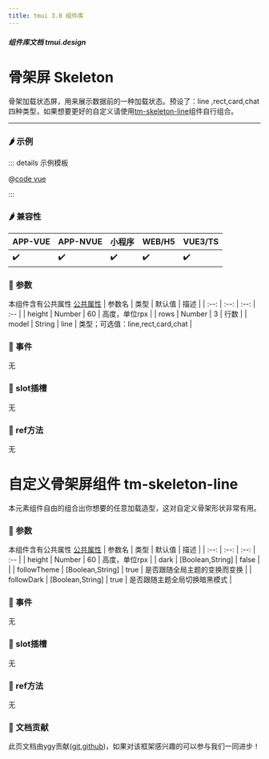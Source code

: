 ```yaml
---
title: tmui 3.0 组件库
---
```


<dirtoc></dirtoc>

##### 组件库文档 tmui.design

# 骨架屏 Skeleton
骨架加载状态屏，用来展示数据前的一种加载状态。预设了：line ,rect,card,chat四种类型，如果想要更好的自定义请使用[tm-skeleton-line](#title1)组件自行组合。

---

### :hot_pepper: 示例

<webview url="https://tmui.design/h5/#/pages/fankui/skeleton"></webview>

::: details 示例模板

@[code vue](pages/fankui/skeleton.nvue)

:::

### :hot_pepper: 兼容性

| APP-VUE | APP-NVUE | 小程序 | WEB/H5 | VUE3/TS |
| --- | --- | --- | --- | --- |
| :heavy_check_mark: | :heavy_check_mark: | :heavy_check_mark: | :heavy_check_mark: | :heavy_check_mark: |

### :seedling: 参数
本组件含有公共属性 [公共属性](/doc/spec/组件公共样式.md)
| 参数名 | 类型 | 默认值 | 描述 |
| :--: | :--: | :--: | :-- |
| height | Number | 60 | 高度，单位rpx |
| rows | Number | 3 | 行数 |
| model | String | line | 类型；可选值：line,rect,card,chat |

### :rose: 事件
无

### :corn: slot插槽
无

### :green_salad: ref方法
无



# 自定义骨架屏组件  <span id="title1">tm-skeleton-line</span>
本元素组件自由的组合出你想要的任意加载造型，这对自定义骨架形状非常有用。


### :seedling: 参数
本组件含有公共属性 [公共属性](/doc/spec/组件公共样式.md)
| 参数名 | 类型 | 默认值 | 描述 |
| :--: | :--: | :--: | :-- |
| height | Number | 60 | 高度，单位rpx |
| dark | [Boolean,String] | false |  |
| followTheme | [Boolean,String] | true | 是否跟随全局主题的变换而变换 |
| followDark | [Boolean,String] | true | 是否跟随主题全局切换暗黑模式 |

### :rose: 事件
无

### :corn: slot插槽
无

### :green_salad: ref方法
无




### :couplekiss: 文档贡献
此页文档由ygy贡献([git](https://gitee.com/ygy-promise),[github](https://github.com/ygy-97))，如果对该框架感兴趣的可以参与我们一同进步！